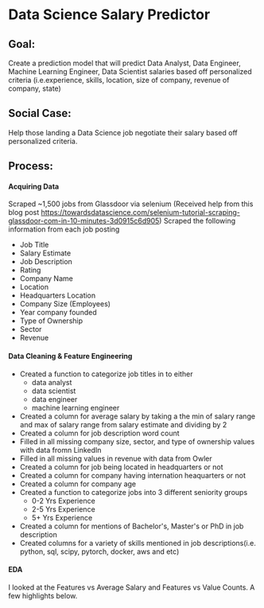 # Data Science Salary Predictor

## Goal: 
Create a prediction model that will predict Data Analyst, Data Engineer, Machine Learning Engineer, Data Scientist salaries based off personalized criteria (i.e.experience, skills, location, size of company, revenue of company, state)

## Social Case: 
Help those landing a Data Science job negotiate their salary based off personalized criteria.


## Process:
#### Acquiring Data
Scraped ~1,500 jobs from Glassdoor via selenium
(Received help from this blog post https://towardsdatascience.com/selenium-tutorial-scraping-glassdoor-com-in-10-minutes-3d0915c6d905)
Scraped the following information from each job posting
* Job Title
* Salary Estimate
* Job Description
* Rating
* Company Name
* Location
* Headquarters Location
* Company Size (Employees)
* Year company founded
* Type of Ownership
* Sector
* Revenue

#### Data Cleaning & Feature Engineering
* Created a function to categorize job titles in to either 
  * data analyst
  * data scientist
  * data engineer 
  * machine learning engineer
* Created a column for average salary by taking a the min of salary range and max of salary range from salary estimate and dividing by 2 
* Created a column for job description word count
* Filled in all missing company size, sector, and type of ownership values with data fromn LinkedIn
* Filled in all missing values in revenue with data from Owler
* Created a column for job being located in headquarters or not
* Created a column for company having internation heaquarters or not
* Created a column for company age
* Created a function to categorize jobs into 3 different seniority groups 
  * 0-2 Yrs Experience
  * 2-5 Yrs Experience
  * 5+ Yrs Experience
* Created a column for mentions of Bachelor's, Master's or PhD in job description
* Created columns for a variety of skills mentioned in job descriptions(i.e. python, sql, scipy, pytorch, docker, aws and etc)

#### EDA
I looked at the Features vs Average Salary and Features vs Value Counts.
A few highlights below.
